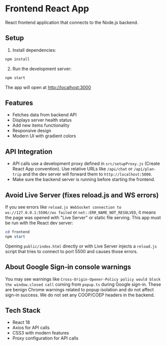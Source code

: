 # Frontend React App

React frontend application that connects to the Node.js backend.

## Setup

1. Install dependencies:
```bash
npm install
```

2. Run the development server:
```bash
npm start
```

The app will open at [http://localhost:3000](http://localhost:3000)

## Features

- Fetches data from backend API
- Displays server health status
- Add new items functionality
- Responsive design
- Modern UI with gradient colors

## API Integration

- API calls use a development proxy defined in `src/setupProxy.js` (Create React App convention). Use relative URLs like `/api/chat` or `/api/plan-trip` and the dev server will forward them to `http://localhost:5000`.
- Make sure the backend server is running before starting the frontend.

## Avoid Live Server (fixes reload.js and WS errors)

If you see errors like `reload.js WebSocket connection to ws://127.0.0.1:5500//ws failed` or `net::ERR_NAME_NOT_RESOLVED`, it means the page was opened with "Live Server" or static file serving. This app must be run with the React dev server:

```powershell
cd frontend
npm start
```

Opening `public/index.html` directly or with Live Server injects a `reload.js` script that tries to connect to port 5500 and causes those errors.

## About Google Sign‑in console warnings

You may see warnings like `Cross-Origin-Opener-Policy policy would block the window.closed call` coming from `popup.ts` during Google sign-in. These are benign Chrome warnings related to popup isolation and do not affect sign-in success. We do not set any COOP/COEP headers in the backend.

## Tech Stack

- React 18
- Axios for API calls
- CSS3 with modern features
- Proxy configuration for API calls
